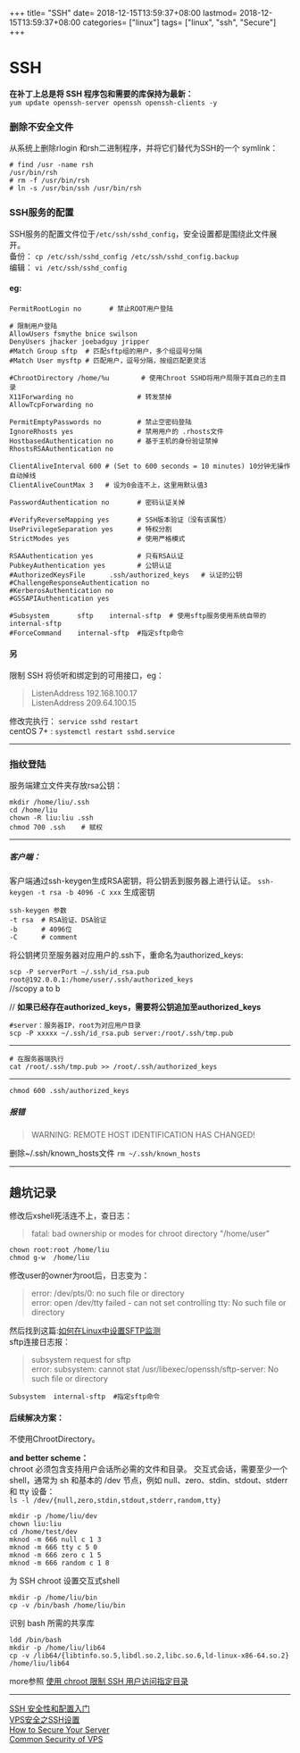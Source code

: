 +++
title= "SSH"
date= 2018-12-15T13:59:37+08:00
lastmod= 2018-12-15T13:59:37+08:00
categories= ["linux"]
tags= ["linux", "ssh", "Secure"]
+++

# SSH

**在补丁上总是将 SSH 程序包和需要的库保持为最新：**  
` yum update openssh-server openssh openssh-clients -y `

### 删除不安全文件

从系统上删除rlogin 和rsh二进制程序，并将它们替代为SSH的一个 symlink：

```
# find /usr -name rsh
/usr/bin/rsh
# rm -f /usr/bin/rsh
# ln -s /usr/bin/ssh /usr/bin/rsh
```

### SSH服务的配置
SSH服务的配置文件位于`/etc/ssh/sshd_config`，安全设置都是围绕此文件展开。   
备份： `cp /etc/ssh/sshd_config /etc/ssh/sshd_config.backup`   
编辑： `vi /etc/ssh/sshd_config`

#### eg:
```
PermitRootLogin no       # 禁止ROOT用户登陆

# 限制用户登陆
AllowUsers fsmythe bnice swilson
DenyUsers jhacker joebadguy jripper
#Match Group sftp  # 匹配sftp组的用户，多个组逗号分隔
#Match User mysftp # 匹配用户，逗号分隔，按组匹配更灵活

#ChrootDirectory /home/%u        # 使用Chroot SSHD将用户局限于其自己的主目录
X11Forwarding no                # 转发禁掉
AllowTcpForwarding no

PermitEmptyPasswords no         # 禁止空密码登陆
IgnoreRhosts yes                # 禁用用户的 .rhosts文件
HostbasedAuthentication no      # 基于主机的身份验证禁掉
RhostsRSAAuthentication no

ClientAliveInterval 600 # (Set to 600 seconds = 10 minutes) 10分钟无操作自动掉线
ClientAliveCountMax 3   # 设为0会连不上，这里用默认值3

PasswordAuthentication no       # 密码认证关掉

#VerifyReverseMapping yes       # SSH版本验证（没有该属性）
UsePrivilegeSeparation yes      # 特权分割
StrictModes yes                 # 使用严格模式

RSAAuthentication yes           # 只有RSA认证
PubkeyAuthentication yes        # 公钥认证
#AuthorizedKeysFile      .ssh/authorized_keys   # 认证的公钥
#ChallengeResponseAuthentication no
#KerberosAuthentication no
#GSSAPIAuthentication yes  

#Subsystem       sftp    internal-sftp  # 使用sftp服务使用系统自带的internal-sftp
#ForceCommand    internal-sftp  #指定sftp命令
```

#### 另
 限制 SSH 将侦听和绑定到的可用接口，eg：

>  ListenAddress 192.168.100.17     
>  ListenAddress 209.64.100.15  

修改完执行：
`service sshd restart`  
centOS 7+ : `systemctl restart sshd.service`

---
### 指纹登陆  
服务端建立文件夹存放rsa公钥：
```
mkdir /home/liu/.ssh
cd /home/liu
chown -R liu:liu .ssh
chmod 700 .ssh    # 赋权
```
---

##### 客户端：
客户端通过ssh-keygen生成RSA密钥，将公钥丢到服务器上进行认证。
`ssh-keygen -t rsa -b 4096 -C xxx` 生成密钥
```
ssh-keygen 参数
-t rsa  # RSA验证、DSA验证
-b      # 4096位
-C      # comment
```
将公钥拷贝至服务器对应用户的.ssh下，重命名为authorized_keys:


`scp -P serverPort ~/.ssh/id_rsa.pub root@192.0.0.1:/home/user/.ssh/authorized_keys`   
//scopy a to b

//
**如果已经存在authorized_keys，需要将公钥追加至authorized_keys**
```
#server：服务器IP，root为对应用户目录
scp -P xxxxx ~/.ssh/id_rsa.pub server:/root/.ssh/tmp.pub
```
---
```
# 在服务器端执行
cat /root/.ssh/tmp.pub >> /root/.ssh/authorized_keys
```
---
```
chmod 600 .ssh/authorized_keys
```
##### 报错

> WARNING: REMOTE HOST IDENTIFICATION HAS CHANGED!  

删除~/.ssh/known_hosts文件
`rm ~/.ssh/known_hosts`

-----

## 趟坑记录
修改后xshell死活连不上，查日志：

> fatal: bad ownership or modes for chroot directory "/home/user"   
 
```
chown root:root /home/liu   
chmod g-w  /home/liu   
```
修改user的owner为root后，日志变为：

> error: /dev/pts/0: no such file or directory  
> error: open /dev/tty failed - can not set controlling tty: No such file or directory

然后找到这篇:[如何在Linux中设置SFTP监测](http://www.geekpills.com/operating-system/linux/how-to-setup-chroot-sftp-in-linux)   
sftp连接日志报：

> subsystem request for sftp  
> error: subsystem: cannot stat /usr/libexec/openssh/sftp-server: No such file or directory

```
Subsystem  internal-sftp  #指定sftp命令
```

#### 后续解决方案：
不使用ChrootDirectory。

**and better scheme：**  
chroot 必须包含支持用户会话所必需的文件和目录。
交互式会话，需要至少一个 shell，通常为 sh 和基本的 /dev 节点，例如 null、zero、stdin、stdout、stderr 和 tty 设备：   
`ls -l /dev/{null,zero,stdin,stdout,stderr,random,tty}`

```
mkdir -p /home/liu/dev  
chown liu:liu
cd /home/test/dev
mknod -m 666 null c 1 3
mknod -m 666 tty c 5 0
mknod -m 666 zero c 1 5
mknod -m 666 random c 1 8
```

为 SSH chroot 设置交互式shell
```
mkdir -p /home/liu/bin
cp -v /bin/bash /home/liu/bin
```
识别 bash 所需的共享库
```
ldd /bin/bash
mkdir -p /home/liu/lib64
cp -v /lib64/{libtinfo.so.5,libdl.so.2,libc.so.6,ld-linux-x86-64.so.2} /home/liu/lib64
```

more参照 [使用 chroot 限制 SSH 用户访问指定目录](www.tecmint.com/restrict-ssh-user-to-directory-using-chrooted-jail)

----

[SSH 安全性和配置入门](https://www.ibm.com/developerworks/cn/aix/library/au-sshsecurity)  
[VPS安全之SSH设置](https://blog.phpgao.com/vps_ssh.html)   
[How to Secure Your Server](https://www.linode.com/docs/security/securing-your-server)  
[Common Security of VPS ](https://blog.tankywoo.com/ops/2013/09/14/common-security-of-vps.html)
